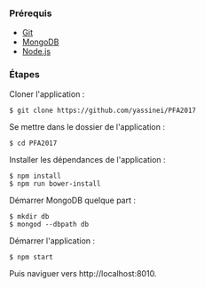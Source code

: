 ### Prérequis
- [Git](https://git-scm.com/book/fr/v2/D%C3%A9marrage-rapide-Installation-de-Git)
- [MongoDB](https://docs.mongodb.com/manual/administration/install-community/)
- [Node.js](https://nodejs.org/en/download/)

### Étapes

Cloner l'application :
```
$ git clone https://github.com/yassinei/PFA2017
```
Se mettre dans le dossier de l'application :
```
$ cd PFA2017
```
Installer les dépendances de l'application :
```
$ npm install
$ npm run bower-install
```
Démarrer MongoDB quelque part :
```
$ mkdir db
$ mongod --dbpath db
```
Démarrer l'application :
```
$ npm start
```
Puis naviguer vers http://localhost:8010.
